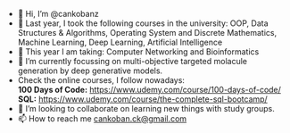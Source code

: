 - 👋 Hi, I’m @cankobanz
- 👀 Last year, I took the following courses in the university: OOP, Data Structures & Algorithms, Operating System and Discrete Mathematics, Machine Learning, Deep Learning, Artificial Intelligence
- :rocket: This year I am taking: Computer Networking and Bioinformatics
- 🌱 I’m currently focussing on multi-objective targeted molacule generation by deep generative models.  
- Check the online courses, I follow nowadays:  
**100 Days of Code:** https://www.udemy.com/course/100-days-of-code/  
**SQL:** https://www.udemy.com/course/the-complete-sql-bootcamp/
- 💞️ I’m looking to collaborate on learning new things with study groups.
- 📫 How to reach me cankoban.ck@gmail.com

<!---
cankobanz/cankobanz is a ✨ special ✨ repository because its `README.md` (this file) appears on your GitHub profile.
You can click the Preview link to take a look at your changes.
--->
